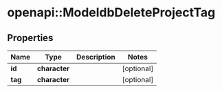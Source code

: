 # openapi::ModeldbDeleteProjectTag


## Properties
Name | Type | Description | Notes
------------ | ------------- | ------------- | -------------
**id** | **character** |  | [optional] 
**tag** | **character** |  | [optional] 


